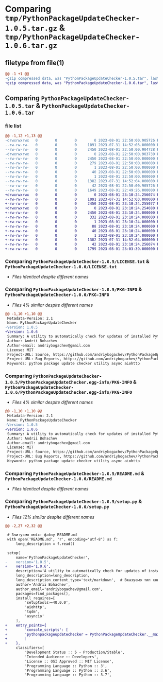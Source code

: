 # Comparing `tmp/PythonPackageUpdateChecker-1.0.5.tar.gz` & `tmp/PythonPackageUpdateChecker-1.0.6.tar.gz`

## filetype from file(1)

```diff
@@ -1 +1 @@
-gzip compressed data, was "PythonPackageUpdateChecker-1.0.5.tar", last modified: Tue Aug  1 22:50:00 2023, max compression
+gzip compressed data, was "PythonPackageUpdateChecker-1.0.6.tar", last modified: Tue Aug  1 23:10:24 2023, max compression
```

## Comparing `PythonPackageUpdateChecker-1.0.5.tar` & `PythonPackageUpdateChecker-1.0.6.tar`

### file list

```diff
@@ -1,12 +1,13 @@
-drwxrwxrwx   0        0        0        0 2023-08-01 22:50:00.905726 PythonPackageUpdateChecker-1.0.5/
--rw-rw-rw-   0        0        0     1091 2023-07-31 14:52:03.000000 PythonPackageUpdateChecker-1.0.5/LICENSE.txt
--rw-rw-rw-   0        0        0     2450 2023-08-01 22:50:00.904728 PythonPackageUpdateChecker-1.0.5/PKG-INFO
-drwxrwxrwx   0        0        0        0 2023-08-01 22:50:00.903730 PythonPackageUpdateChecker-1.0.5/PythonPackageUpdateChecker.egg-info/
--rw-rw-rw-   0        0        0     2450 2023-08-01 22:50:00.000000 PythonPackageUpdateChecker-1.0.5/PythonPackageUpdateChecker.egg-info/PKG-INFO
--rw-rw-rw-   0        0        0      279 2023-08-01 22:50:00.000000 PythonPackageUpdateChecker-1.0.5/PythonPackageUpdateChecker.egg-info/SOURCES.txt
--rw-rw-rw-   0        0        0        1 2023-08-01 22:50:00.000000 PythonPackageUpdateChecker-1.0.5/PythonPackageUpdateChecker.egg-info/dependency_links.txt
--rw-rw-rw-   0        0        0       40 2023-08-01 22:50:00.000000 PythonPackageUpdateChecker-1.0.5/PythonPackageUpdateChecker.egg-info/requires.txt
--rw-rw-rw-   0        0        0        1 2023-08-01 22:50:00.000000 PythonPackageUpdateChecker-1.0.5/PythonPackageUpdateChecker.egg-info/top_level.txt
--rw-rw-rw-   0        0        0     1382 2023-07-31 14:52:04.000000 PythonPackageUpdateChecker-1.0.5/README.md
--rw-rw-rw-   0        0        0       42 2023-08-01 22:50:00.905726 PythonPackageUpdateChecker-1.0.5/setup.cfg
--rw-rw-rw-   0        0        0     1649 2023-08-01 22:49:26.000000 PythonPackageUpdateChecker-1.0.5/setup.py
+drwxrwxrwx   0        0        0        0 2023-08-01 23:10:24.256074 PythonPackageUpdateChecker-1.0.6/
+-rw-rw-rw-   0        0        0     1091 2023-07-31 14:52:03.000000 PythonPackageUpdateChecker-1.0.6/LICENSE.txt
+-rw-rw-rw-   0        0        0     2450 2023-08-01 23:10:24.255077 PythonPackageUpdateChecker-1.0.6/PKG-INFO
+drwxrwxrwx   0        0        0        0 2023-08-01 23:10:24.254080 PythonPackageUpdateChecker-1.0.6/PythonPackageUpdateChecker.egg-info/
+-rw-rw-rw-   0        0        0     2450 2023-08-01 23:10:24.000000 PythonPackageUpdateChecker-1.0.6/PythonPackageUpdateChecker.egg-info/PKG-INFO
+-rw-rw-rw-   0        0        0      332 2023-08-01 23:10:24.000000 PythonPackageUpdateChecker-1.0.6/PythonPackageUpdateChecker.egg-info/SOURCES.txt
+-rw-rw-rw-   0        0        0        1 2023-08-01 23:10:24.000000 PythonPackageUpdateChecker-1.0.6/PythonPackageUpdateChecker.egg-info/dependency_links.txt
+-rw-rw-rw-   0        0        0       88 2023-08-01 23:10:24.000000 PythonPackageUpdateChecker-1.0.6/PythonPackageUpdateChecker.egg-info/entry_points.txt
+-rw-rw-rw-   0        0        0       40 2023-08-01 23:10:24.000000 PythonPackageUpdateChecker-1.0.6/PythonPackageUpdateChecker.egg-info/requires.txt
+-rw-rw-rw-   0        0        0        1 2023-08-01 23:10:24.000000 PythonPackageUpdateChecker-1.0.6/PythonPackageUpdateChecker.egg-info/top_level.txt
+-rw-rw-rw-   0        0        0     1382 2023-07-31 14:52:04.000000 PythonPackageUpdateChecker-1.0.6/README.md
+-rw-rw-rw-   0        0        0       42 2023-08-01 23:10:24.256074 PythonPackageUpdateChecker-1.0.6/setup.cfg
+-rw-rw-rw-   0        0        0     1799 2023-08-01 23:03:39.000000 PythonPackageUpdateChecker-1.0.6/setup.py
```

### Comparing `PythonPackageUpdateChecker-1.0.5/LICENSE.txt` & `PythonPackageUpdateChecker-1.0.6/LICENSE.txt`

 * *Files identical despite different names*

### Comparing `PythonPackageUpdateChecker-1.0.5/PKG-INFO` & `PythonPackageUpdateChecker-1.0.6/PKG-INFO`

 * *Files 4% similar despite different names*

```diff
@@ -1,10 +1,10 @@
 Metadata-Version: 2.1
 Name: PythonPackageUpdateChecker
-Version: 1.0.5
+Version: 1.0.6
 Summary: A utility to automatically check for updates of installed Python packages and update them to the latest versions.
 Author: Andrii Bohachev
 Author-email: andriybogachev@gmail.com
 License: MIT
 Project-URL: Source, https://github.com/andriybogachev/PythonPackageUpdateChecker
 Project-URL: Bug Reports, https://github.com/andriybogachev/PythonPackageUpdateChecker/issues
 Keywords: python package update checker utility async aiohttp
```

### Comparing `PythonPackageUpdateChecker-1.0.5/PythonPackageUpdateChecker.egg-info/PKG-INFO` & `PythonPackageUpdateChecker-1.0.6/PythonPackageUpdateChecker.egg-info/PKG-INFO`

 * *Files 4% similar despite different names*

```diff
@@ -1,10 +1,10 @@
 Metadata-Version: 2.1
 Name: PythonPackageUpdateChecker
-Version: 1.0.5
+Version: 1.0.6
 Summary: A utility to automatically check for updates of installed Python packages and update them to the latest versions.
 Author: Andrii Bohachev
 Author-email: andriybogachev@gmail.com
 License: MIT
 Project-URL: Source, https://github.com/andriybogachev/PythonPackageUpdateChecker
 Project-URL: Bug Reports, https://github.com/andriybogachev/PythonPackageUpdateChecker/issues
 Keywords: python package update checker utility async aiohttp
```

### Comparing `PythonPackageUpdateChecker-1.0.5/README.md` & `PythonPackageUpdateChecker-1.0.6/README.md`

 * *Files identical despite different names*

### Comparing `PythonPackageUpdateChecker-1.0.5/setup.py` & `PythonPackageUpdateChecker-1.0.6/setup.py`

 * *Files 12% similar despite different names*

```diff
@@ -2,27 +2,32 @@
 
 # Зчитуємо вміст файлу README.md
 with open('README.md', 'r', encoding='utf-8') as f:
     long_description = f.read()
 
 setup(
     name='PythonPackageUpdateChecker',
-    version='1.0.5',
+    version='1.0.6',
     description='A utility to automatically check for updates of installed Python packages and update them to the latest versions.',
     long_description=long_description,
     long_description_content_type='text/markdown',  # Вказуємо тип контенту для README.md
     author='Andrii Bohachev',
     author_email='andriybogachev@gmail.com',
     packages=find_packages(),
     install_requires=[
         'setuptools>=40.0.0',
         'aiohttp',
         'tqdm',
         'asyncio'
     ],
+    entry_points={
+        'console_scripts': [
+        'pythonpackageupdatechecker = PythonPackageUpdateChecker.__main__:main'
+        ]
+    },
     classifiers=[
         'Development Status :: 5 - Production/Stable',
         'Intended Audience :: Developers',
         'License :: OSI Approved :: MIT License',
         'Programming Language :: Python :: 3',
         'Programming Language :: Python :: 3.6',
         'Programming Language :: Python :: 3.7',
```

